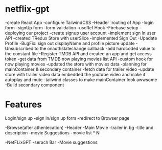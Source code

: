 # netflix-gpt

-create React App
-configure TailwindCSS
-Header
`routing of App
-login form
-signUp form
-form validation
-useRef Hook
-Firebase setup
-deploying our project 
-create signup user account
-implement sign In user API
-created TRedux Store with userSlice
-implemented Sign Out
-Upadate Profile
-BugFix: sign out displayName and profile picture update
-Unsubscribed to the onauthstatechange callback
-add hardcoded value to the constant file
-Register TMDB API and created an app and get access token
-get data from TMDB now playing movies list API
-custom hook for now playing movies
-updated the store with movies data
-planning for mainContainer & secondary container
-fetch data for trailer video
-update store with trailer video data embedded the youtube video and make it autoplay and mute
-tailwind classes to make mainContainer look awwsome
-Build secondary component

# Features

Login/sign up
    -sign In/sign up form
    -redirect to Browser page

-Browse(after athentecation)
    -Header
    -Main Movie
        -trailer in bg
        -title and description
        -movie Suggestions
            -movie list * N

-NetFLixGPT
    -serach Bar
    -Movie suggestions